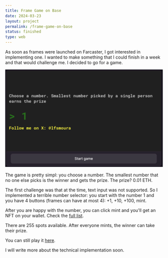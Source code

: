 ```yaml
---
title: Frame Game on Base
date: 2024-03-23
layout: project
permalink: /frame-game-on-base
status: finished
type: web
---
```


As soon as frames were launched on Farcaster, I got interested in implementing one. I wanted to make something that I could finish in a week and that would challenge me. I decided to go for a game.

![Frame running on Warpcast](/assets/projects/frame1.png)

The game is pretty simpl: you choose a number. The smallest number that no one else picks is the winner and gets the prize. The prize? 0.01 ETH.

The first challenge was that at the time, text input was not supported. So I implemented a terrible number selector: you start with the number 1 and you have 4 buttons (frames can have at most 4): +1, +10, +100, mint.

After you are happy with the number, you can click mint and you'll get an NFT on your wallet. Check the [full list].

There are 255 spots available. After everyone mints, the winner can take their prize.

You can still play it [here](https://warpcast.com/lfsmoura/0x60600180).

I will write more about the technical implementation soon.

[full list]: https://airstack.xyz/token-holders?address=0xd745f53ee8eef805700a9205c3a8e88df8d7bc9b&tokenType=ERC721&rawInput=%23%E2%8E%B10xd745f53ee8eef805700a9205c3a8e88df8d7bc9b%E2%8E%B1%280xd745f53ee8eef805700a9205c3a8e88df8d7bc9b+ADDRESS+ethereum+null%29&inputType=ADDRESS&activeView=&activeTokenInfo=&activeSnapshotInfo=&tokenFilters=&activeViewToken=&activeViewCount=&blockchainType=&sortOrder=&spamFilter=&mintFilter=&resolve6551=&activeSocialInfo=&activeENSInfo=
